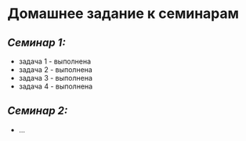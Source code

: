 # **Домашнее задание к семинарам**
## *Семинар 1:*
* задача 1 - выполнена
* задача 2 - выполнена
* задача 3 - выполнена
* задача 4 - выполнена
## *Семинар 2:*
* ...